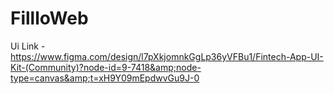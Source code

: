 # FillloWeb
Ui Link - https://www.figma.com/design/l7pXkjomnkGgLp36yVFBu1/Fintech-App-UI-Kit-(Community)?node-id=9-7418&amp;node-type=canvas&amp;t=xH9Y09mEpdwvGu9J-0
